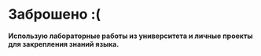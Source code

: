 # Заброшено :(

**Использую лабораторные работы из университета и личные проекты для закрепления знаний языка.**
